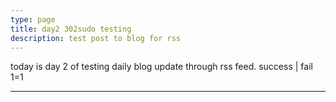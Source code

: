 ```yaml
---
type: page
title: day2 302sudo testing 
description: test post to blog for rss
---
```


today is day 2 of testing daily blog update through rss feed. success | fail 1=1

---